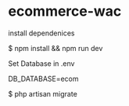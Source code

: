 # ecommerce-wac

install dependenices

$ npm install && npm run dev

Set Database in .env

DB_DATABASE=ecom

$ php artisan migrate
